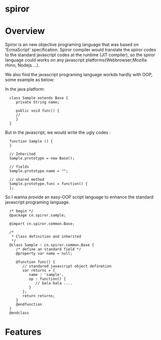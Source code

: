 spiror
======

Overview 
======

   Spiror is an new objective programing language that was based on 'EcmaScript' specification. Spiror compiler would 
translate the spiror codes to the standard javascript codes at the runtime (JIT compiler), so the spiror language could
works on any javascript platforms(Webbrowser,Mozilla rhino, Nodejs ...).

   We also find the javascript programing language workds hardly with OOP,  some example as below:
   
   In the java platform:
   
      class Sample extends Base {
         private String name;
      
         public void func() {
         //
         }
      }
   
   
   But in the javascript, we would write the ugly codes :
   
      function Sample () {
      }
   
      // Inherited
      Sample.prototype = new Base();
   
      // fields
      Sample.prototype.name = "";
   
      // shared method
      Sample.prototype.func = function() {
      };
    
  
   So I wanna provide an easy-OOP script language to enhance the standard javascript programing language. 

      /* begin */
      @package cn.spiror.sample;

      @import cn.spiror.common.Base;
      
      /*
       * Class definition and inherited 
       */
      @class Sample : cn.spiror.common.Base {
         /* define an standard field */
         @property var name = null;
         
         @function func() {
            // standared javascript object defination
            var returns = {
               name : 'sample',
               op : function() {
                  // bala bala ....
               }
            };
            return returns;
         }
         @endfunction
      }
      @endclass
   
  
  
Features 
======

